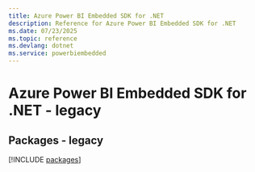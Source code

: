 ```yaml
---
title: Azure Power BI Embedded SDK for .NET
description: Reference for Azure Power BI Embedded SDK for .NET
ms.date: 07/23/2025
ms.topic: reference
ms.devlang: dotnet
ms.service: powerbiembedded
---
```

# Azure Power BI Embedded SDK for .NET - legacy
## Packages - legacy
[!INCLUDE [packages](power-bi-embedded-index.md)]